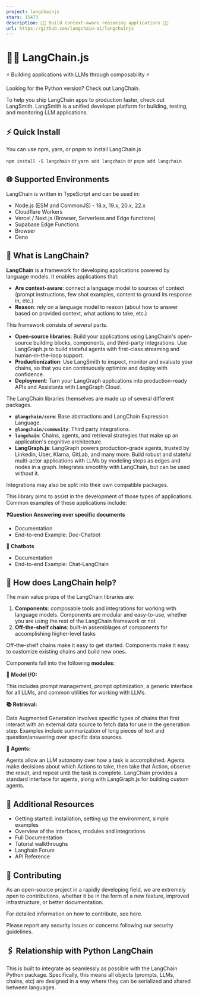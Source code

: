 ```yaml
---
project: langchainjs
stars: 15473
description: 🦜🔗 Build context-aware reasoning applications 🦜🔗
url: https://github.com/langchain-ai/langchainjs
---
```


🦜️🔗 LangChain.js
==================

⚡ Building applications with LLMs through composability ⚡

Looking for the Python version? Check out LangChain.

To help you ship LangChain apps to production faster, check out LangSmith. LangSmith is a unified developer platform for building, testing, and monitoring LLM applications.

⚡️ Quick Install
----------------

You can use npm, yarn, or pnpm to install LangChain.js

`npm install -S langchain` or `yarn add langchain` or `pnpm add langchain`

🌐 Supported Environments
-------------------------

LangChain is written in TypeScript and can be used in:

-   Node.js (ESM and CommonJS) - 18.x, 19.x, 20.x, 22.x
-   Cloudflare Workers
-   Vercel / Next.js (Browser, Serverless and Edge functions)
-   Supabase Edge Functions
-   Browser
-   Deno

🤔 What is LangChain?
---------------------

**LangChain** is a framework for developing applications powered by language models. It enables applications that:

-   **Are context-aware**: connect a language model to sources of context (prompt instructions, few shot examples, content to ground its response in, etc.)
-   **Reason**: rely on a language model to reason (about how to answer based on provided context, what actions to take, etc.)

This framework consists of several parts.

-   **Open-source libraries**: Build your applications using LangChain's open-source building blocks, components, and third-party integrations. Use LangGraph.js to build stateful agents with first-class streaming and human-in-the-loop support.
-   **Productionization**: Use LangSmith to inspect, monitor and evaluate your chains, so that you can continuously optimize and deploy with confidence.
-   **Deployment**: Turn your LangGraph applications into production-ready APIs and Assistants with LangGraph Cloud.

The LangChain libraries themselves are made up of several different packages.

-   **`@langchain/core`**: Base abstractions and LangChain Expression Language.
-   **`@langchain/community`**: Third party integrations.
-   **`langchain`**: Chains, agents, and retrieval strategies that make up an application's cognitive architecture.
-   **LangGraph.js**: LangGraph powers production-grade agents, trusted by Linkedin, Uber, Klarna, GitLab, and many more. Build robust and stateful multi-actor applications with LLMs by modeling steps as edges and nodes in a graph. Integrates smoothly with LangChain, but can be used without it.

Integrations may also be split into their own compatible packages.

This library aims to assist in the development of those types of applications. Common examples of these applications include:

**❓Question Answering over specific documents**

-   Documentation
-   End-to-end Example: Doc-Chatbot

**💬 Chatbots**

-   Documentation
-   End-to-end Example: Chat-LangChain

🚀 How does LangChain help?
---------------------------

The main value props of the LangChain libraries are:

1.  **Components**: composable tools and integrations for working with language models. Components are modular and easy-to-use, whether you are using the rest of the LangChain framework or not
2.  **Off-the-shelf chains**: built-in assemblages of components for accomplishing higher-level tasks

Off-the-shelf chains make it easy to get started. Components make it easy to customize existing chains and build new ones.

Components fall into the following **modules**:

**📃 Model I/O:**

This includes prompt management, prompt optimization, a generic interface for all LLMs, and common utilities for working with LLMs.

**📚 Retrieval:**

Data Augmented Generation involves specific types of chains that first interact with an external data source to fetch data for use in the generation step. Examples include summarization of long pieces of text and question/answering over specific data sources.

**🤖 Agents:**

Agents allow an LLM autonomy over how a task is accomplished. Agents make decisions about which Actions to take, then take that Action, observe the result, and repeat until the task is complete. LangChain provides a standard interface for agents, along with LangGraph.js for building custom agents.

📖 Additional Resources
-----------------------

-   Getting started: installation, setting up the environment, simple examples
-   Overview of the interfaces, modules and integrations
-   Full Documentation
-   Tutorial walkthroughs
-   Langhain Forum
-   API Reference

💁 Contributing
---------------

As an open-source project in a rapidly developing field, we are extremely open to contributions, whether it be in the form of a new feature, improved infrastructure, or better documentation.

For detailed information on how to contribute, see here.

Please report any security issues or concerns following our security guidelines.

🖇️ Relationship with Python LangChain
--------------------------------------

This is built to integrate as seamlessly as possible with the LangChain Python package. Specifically, this means all objects (prompts, LLMs, chains, etc) are designed in a way where they can be serialized and shared between languages.

